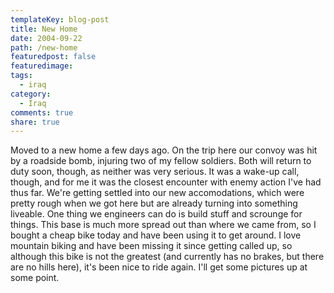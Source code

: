 ```yaml
---
templateKey: blog-post
title: New Home
date: 2004-09-22
path: /new-home
featuredpost: false
featuredimage:
tags:
  - iraq
category:
  - Iraq
comments: true
share: true
---
```


Moved to a new home a few days ago. On the trip here our convoy was hit by a roadside bomb, injuring two of my fellow soldiers. Both will return to duty soon, though, as neither was very serious. It was a wake-up call, though, and for me it was the closest encounter with enemy action I've had thus far. We're getting settled into our new accomodations, which were pretty rough when we got here but are already turning into something liveable. One thing we engineers can do is build stuff and scrounge for things. This base is much more spread out than where we came from, so I bought a cheap bike today and have been using it to get around. I love mountain biking and have been missing it since getting called up, so although this bike is not the greatest (and currently has no brakes, but there are no hills here), it's been nice to ride again. I'll get some pictures up at some point.
